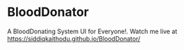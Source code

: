 # BloodDonator
A BloodDonating System UI for Everyone!.
Watch me live at https://siddiqkaithodu.github.io/BloodDonator/

